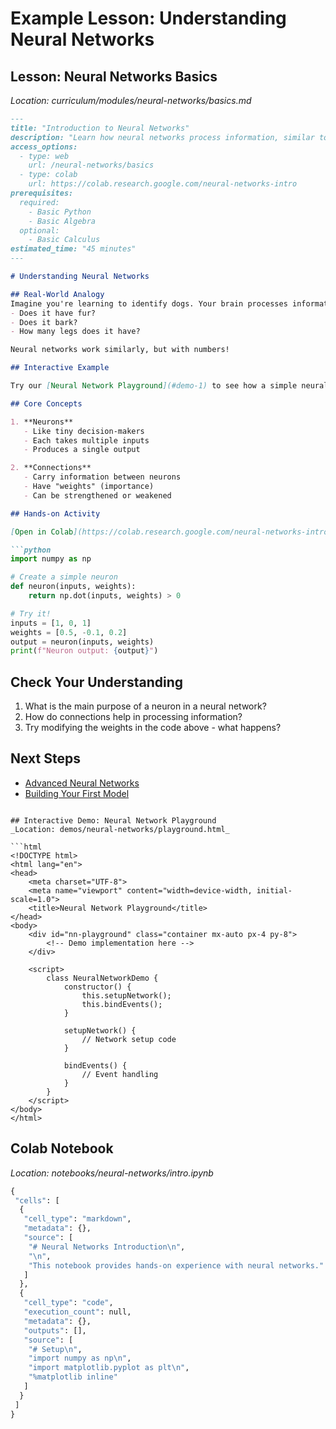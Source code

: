 # Example Lesson: Understanding Neural Networks

## Lesson: Neural Networks Basics
_Location: curriculum/modules/neural-networks/basics.md_

```markdown
---
title: "Introduction to Neural Networks"
description: "Learn how neural networks process information, similar to how our brains work"
access_options:
  - type: web
    url: /neural-networks/basics
  - type: colab
    url: https://colab.research.google.com/neural-networks-intro
prerequisites:
  required:
    - Basic Python
    - Basic Algebra
  optional:
    - Basic Calculus
estimated_time: "45 minutes"
---

# Understanding Neural Networks

## Real-World Analogy
Imagine you're learning to identify dogs. Your brain processes information like:
- Does it have fur?
- Does it bark?
- How many legs does it have?

Neural networks work similarly, but with numbers!

## Interactive Example

Try our [Neural Network Playground](#demo-1) to see how a simple neural network learns.

## Core Concepts

1. **Neurons**
   - Like tiny decision-makers
   - Each takes multiple inputs
   - Produces a single output

2. **Connections**
   - Carry information between neurons
   - Have "weights" (importance)
   - Can be strengthened or weakened

## Hands-on Activity

[Open in Colab](https://colab.research.google.com/neural-networks-intro)

```python
import numpy as np

# Create a simple neuron
def neuron(inputs, weights):
    return np.dot(inputs, weights) > 0

# Try it!
inputs = [1, 0, 1]
weights = [0.5, -0.1, 0.2]
output = neuron(inputs, weights)
print(f"Neuron output: {output}")
```

## Check Your Understanding

1. What is the main purpose of a neuron in a neural network?
2. How do connections help in processing information?
3. Try modifying the weights in the code above - what happens?

## Next Steps
- [Advanced Neural Networks](../advanced/index.md)
- [Building Your First Model](../first-model/index.md)
```

## Interactive Demo: Neural Network Playground
_Location: demos/neural-networks/playground.html_

```html
<!DOCTYPE html>
<html lang="en">
<head>
    <meta charset="UTF-8">
    <meta name="viewport" content="width=device-width, initial-scale=1.0">
    <title>Neural Network Playground</title>
</head>
<body>
    <div id="nn-playground" class="container mx-auto px-4 py-8">
        <!-- Demo implementation here -->
    </div>
    
    <script>
        class NeuralNetworkDemo {
            constructor() {
                this.setupNetwork();
                this.bindEvents();
            }

            setupNetwork() {
                // Network setup code
            }

            bindEvents() {
                // Event handling
            }
        }
    </script>
</body>
</html>
```

## Colab Notebook
_Location: notebooks/neural-networks/intro.ipynb_

```python
{
 "cells": [
  {
   "cell_type": "markdown",
   "metadata": {},
   "source": [
    "# Neural Networks Introduction\n",
    "\n",
    "This notebook provides hands-on experience with neural networks."
   ]
  },
  {
   "cell_type": "code",
   "execution_count": null,
   "metadata": {},
   "outputs": [],
   "source": [
    "# Setup\n",
    "import numpy as np\n",
    "import matplotlib.pyplot as plt\n",
    "%matplotlib inline"
   ]
  }
 ]
}
```
